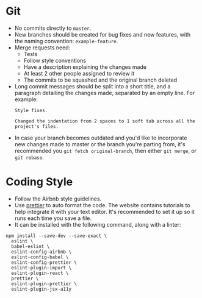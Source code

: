 # Git
* No commits directly to `master`.
* New branches should be created for bug fixes and new features, with
the naming convention: `example-feature`.
* Merge requests need:
    * Tests
    * Follow style conventions
    * Have a description explaining the changes made
    * At least 2 other people assigned to review it
    * The commits to be squashed and the original branch deleted
* Long commit messages should be split into a short title, and a paragraph
  detailing the changes made, separated by an empty line. For example:
  ```git
  Style fixes.

  Changed the indentation from 2 spaces to 1 soft tab across all the project's files.
  ```
* In case your branch becomes outdated and you'd like to incorporate
  new changes made to master or the branch you're parting from, it's 
  recommended you `git fetch original-branch`, then either `git merge`,
  or `git rebase`.

# Coding Style
* Follow the Airbnb style guidelines.
* Use [prettier](https://prettier.io/) to auto format the code. The website
  contains tutorials to help integrate it with your text editor. It's
  recommended to set it up so it runs each time you save a file.
* It can be installed with the following command, along with a linter:
```console
npm install --save-dev --save-exact \
  eslint \
  babel-eslint \
  eslint-config-airbnb \
  eslint-config-babel \
  eslint-config-prettier \
  eslint-plugin-import \
  eslint-plugin-react \
  prettier \
  eslint-plugin-prettier \
  eslint-plugin-jsx-a11y
```
